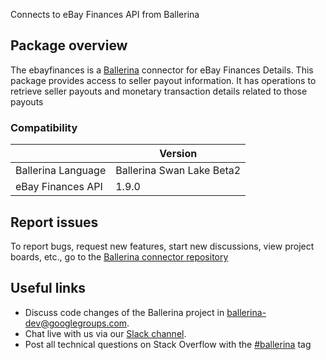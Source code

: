 Connects to eBay Finances API from Ballerina
## Package overview
The ebayfinances is a [Ballerina](https://ballerina.io/) connector for  eBay Finances Details.
This package provides access to  seller payout information. It has operations to retrieve seller payouts and monetary 
transaction details related to those payouts

### Compatibility
|                               | Version                       |
|-------------------------------|-------------------------------|
| Ballerina Language            | Ballerina Swan Lake Beta2     |
| eBay Finances API             | 1.9.0                         |

## Report issues
To report bugs, request new features, start new discussions, view project boards, etc., go to the [Ballerina connector repository](link)
## Useful links
- Discuss code changes of the Ballerina project in [ballerina-dev@googlegroups.com](mailto:ballerina-dev@googlegroups.com).
- Chat live with us via our [Slack channel](https://ballerina.io/community/slack/).
- Post all technical questions on Stack Overflow with the [#ballerina](https://stackoverflow.com/questions/tagged/ballerina) tag
